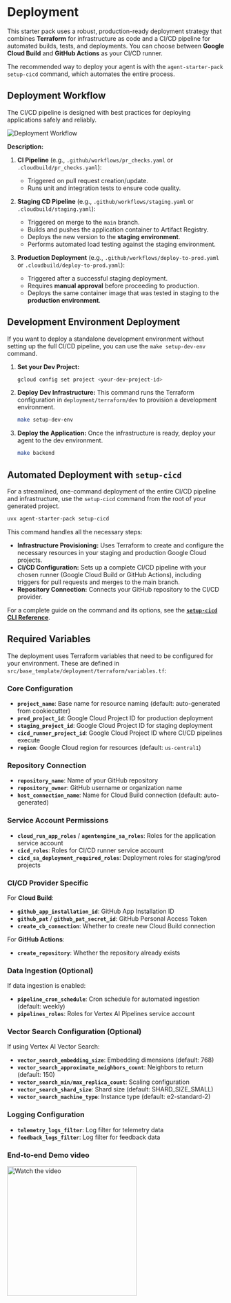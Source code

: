 # Deployment

This starter pack uses a robust, production-ready deployment strategy that combines **Terraform** for infrastructure as code and a CI/CD pipeline for automated builds, tests, and deployments. You can choose between **Google Cloud Build** and **GitHub Actions** as your CI/CD runner.

The recommended way to deploy your agent is with the `agent-starter-pack setup-cicd` command, which automates the entire process.

## Deployment Workflow

The CI/CD pipeline is designed with best practices for deploying applications safely and reliably.

![Deployment Workflow](https://storage.googleapis.com/github-repo/generative-ai/sample-apps/e2e-gen-ai-app-starter-pack/deployment_workflow.png)

**Description:**

1. **CI Pipeline** (e.g., `.github/workflows/pr_checks.yaml` or `.cloudbuild/pr_checks.yaml`):
   - Triggered on pull request creation/update.
   - Runs unit and integration tests to ensure code quality.

2. **Staging CD Pipeline** (e.g., `.github/workflows/staging.yaml` or `.cloudbuild/staging.yaml`):
   - Triggered on merge to the `main` branch.
   - Builds and pushes the application container to Artifact Registry.
   - Deploys the new version to the **staging environment**.
   - Performs automated load testing against the staging environment.

3. **Production Deployment** (e.g., `.github/workflows/deploy-to-prod.yaml` or `.cloudbuild/deploy-to-prod.yaml`):
   - Triggered after a successful staging deployment.
   - Requires **manual approval** before proceeding to production.
   - Deploys the same container image that was tested in staging to the **production environment**.

## Development Environment Deployment

If you want to deploy a standalone development environment without setting up the full CI/CD pipeline, you can use the `make setup-dev-env` command.

1. **Set your Dev Project:**
   ```bash
   gcloud config set project <your-dev-project-id>
   ```

2. **Deploy Dev Infrastructure:**
   This command runs the Terraform configuration in `deployment/terraform/dev` to provision a development environment.
   ```bash
   make setup-dev-env
   ```

3. **Deploy the Application:**
   Once the infrastructure is ready, deploy your agent to the dev environment.
   ```bash
   make backend
   ```
   
## Automated Deployment with `setup-cicd`

For a streamlined, one-command deployment of the entire CI/CD pipeline and infrastructure, use the `setup-cicd` command from the root of your generated project.

```bash
uvx agent-starter-pack setup-cicd
```

This command handles all the necessary steps:
- **Infrastructure Provisioning:** Uses Terraform to create and configure the necessary resources in your staging and production Google Cloud projects.
- **CI/CD Configuration:** Sets up a complete CI/CD pipeline with your chosen runner (Google Cloud Build or GitHub Actions), including triggers for pull requests and merges to the main branch.
- **Repository Connection:** Connects your GitHub repository to the CI/CD provider.

For a complete guide on the command and its options, see the [**`setup-cicd` CLI Reference**](../cli/setup_cicd.html).

## Required Variables

The deployment uses Terraform variables that need to be configured for your environment. These are defined in `src/base_template/deployment/terraform/variables.tf`:

### Core Configuration
- **`project_name`**: Base name for resource naming (default: auto-generated from cookiecutter)
- **`prod_project_id`**: Google Cloud Project ID for production deployment
- **`staging_project_id`**: Google Cloud Project ID for staging deployment
- **`cicd_runner_project_id`**: Google Cloud Project ID where CI/CD pipelines execute
- **`region`**: Google Cloud region for resources (default: `us-central1`)

### Repository Connection
- **`repository_name`**: Name of your GitHub repository
- **`repository_owner`**: GitHub username or organization name
- **`host_connection_name`**: Name for Cloud Build connection (default: auto-generated)

### Service Account Permissions
- **`cloud_run_app_roles`** / **`agentengine_sa_roles`**: Roles for the application service account
- **`cicd_roles`**: Roles for CI/CD runner service account
- **`cicd_sa_deployment_required_roles`**: Deployment roles for staging/prod projects

### CI/CD Provider Specific
For **Cloud Build**:
- **`github_app_installation_id`**: GitHub App Installation ID
- **`github_pat`** / **`github_pat_secret_id`**: GitHub Personal Access Token
- **`create_cb_connection`**: Whether to create new Cloud Build connection

For **GitHub Actions**:
- **`create_repository`**: Whether the repository already exists

### Data Ingestion (Optional)
If data ingestion is enabled:
- **`pipeline_cron_schedule`**: Cron schedule for automated ingestion (default: weekly)
- **`pipelines_roles`**: Roles for Vertex AI Pipelines service account

### Vector Search Configuration (Optional)
If using Vertex AI Vector Search:
- **`vector_search_embedding_size`**: Embedding dimensions (default: 768)
- **`vector_search_approximate_neighbors_count`**: Neighbors to return (default: 150)
- **`vector_search_min/max_replica_count`**: Scaling configuration
- **`vector_search_shard_size`**: Shard size (default: SHARD_SIZE_SMALL)
- **`vector_search_machine_type`**: Instance type (default: e2-standard-2)

### Logging Configuration
- **`telemetry_logs_filter`**: Log filter for telemetry data
- **`feedback_logs_filter`**: Log filter for feedback data

### End-to-end Demo video

<a href="https://storage.googleapis.com/github-repo/generative-ai/sample-apps/e2e-gen-ai-app-starter-pack/template_deployment_demo.mp4">
  <img src="https://storage.googleapis.com/github-repo/generative-ai/sample-apps/e2e-gen-ai-app-starter-pack/preview_video.png" alt="Watch the video" width="300"/>
</a>